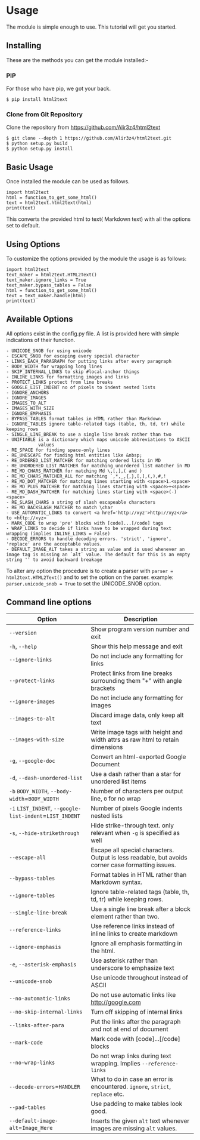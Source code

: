 Usage
=====

The module is simple enough to use. This tutorial will get you started.

Installing
----------

These are the methods you can get the module installed:-

### PIP

For those who have pip, we got your back.

```
$ pip install html2text
```

### Clone from Git Repository

Clone the repository from https://github.com/Alir3z4/html2text

```
$ git clone --depth 1 https://github.com/Alir3z4/html2text.git
$ python setup.py build
$ python setup.py install
```



Basic Usage
-----------

Once installed the module can be used as follows.

    import html2text
    html = function_to_get_some_html()
    text = html2text.html2text(html)
    print(text)

This converts the provided html to text( Markdown text) with all the
options set to default.

Using Options
--------------

To customize the options provided by the module the usage is as follows:

    import html2text
    text_maker = html2text.HTML2Text()
    text_maker.ignore_links = True
    text_maker.bypass_tables = False
    html = function_to_get_some_html()
    text = text_maker.handle(html)
    print(text)


Available Options
-----------------

All options exist in the config.py file. A list is provided here with
simple indications of their function.


    - UNICODE_SNOB for using unicode
    - ESCAPE_SNOB for escaping every special character
    - LINKS_EACH_PARAGRAPH for putting links after every paragraph
    - BODY_WIDTH for wrapping long lines
    - SKIP_INTERNAL_LINKS to skip #local-anchor things
    - INLINE_LINKS for formatting images and links
    - PROTECT_LINKS protect from line breaks
    - GOOGLE_LIST_INDENT no of pixels to indent nested lists
    - IGNORE_ANCHORS
    - IGNORE_IMAGES
    - IMAGES_TO_ALT
    - IMAGES_WITH_SIZE
    - IGNORE_EMPHASIS
    - BYPASS_TABLES format tables in HTML rather than Markdown
    - IGNORE_TABLES ignore table-related tags (table, th, td, tr) while keeping rows
    - SINGLE_LINE_BREAK to use a single line break rather than two
    - UNIFIABLE is a dictionary which maps unicode abbreviations to ASCII
                values
    - RE_SPACE for finding space-only lines
    - RE_UNESCAPE for finding html entities like &nbsp;
    - RE_ORDERED_LIST_MATCHER for matching ordered lists in MD
    - RE_UNORDERED_LIST_MATCHER for matching unordered list matcher in MD
    - RE_MD_CHARS_MATCHER for matching Md \,[,],( and )
    - RE_MD_CHARS_MATCHER_ALL for matching `,*,_,{,},[,],(,),#,!
    - RE_MD_DOT_MATCHER for matching lines starting with <space>1.<space>
    - RE_MD_PLUS_MATCHER for matching lines starting with <space>+<space>
    - RE_MD_DASH_MATCHER for matching lines starting with <space>(-)<space>
    - RE_SLASH_CHARS a string of slash escapeable characters
    - RE_MD_BACKSLASH_MATCHER to match \char
    - USE_AUTOMATIC_LINKS to convert <a href='http://xyz'>http://xyz</a> to <http://xyz>
    - MARK_CODE to wrap 'pre' blocks with [code]...[/code] tags
    - WRAP_LINKS to decide if links have to be wrapped during text wrapping (implies INLINE_LINKS = False)
    - DECODE_ERRORS to handle decoding errors. 'strict', 'ignore', 'replace' are the acceptable values.
    - DEFAULT_IMAGE_ALT takes a string as value and is used whenever an image tag is missing an `alt` value. The default for this is an empty string '' to avoid backward breakage

To alter any option the procedure is to create a parser with
`parser = html2text.HTML2Text()` and to set the option on the parser.
example: `parser.unicode_snob = True` to set the UNICODE_SNOB option.


Command line options
--------------------


| Option                                                 | Description
|--------------------------------------------------------|---------------------------------------------------
| `--version`                                            | Show program version number and exit
| `-h`, `--help`                                         | Show this help message and exit
| `--ignore-links`                                       | Do not include any formatting for links
|`--protect-links`                                       | Protect links from line breaks surrounding them "+" with angle brackets
|`--ignore-images`                                       | Do not include any formatting for images
|`--images-to-alt`                                       | Discard image data, only keep alt text
|`--images-with-size`                                    | Write image tags with height and width attrs as raw html to retain dimensions
|`-g`, `--google-doc`                                    | Convert an html-exported Google Document
|`-d`, `--dash-unordered-list`                           | Use a dash rather than a star for unordered list items
|`-b` `BODY_WIDTH`, `--body-width`=`BODY_WIDTH`          | Number of characters per output line, `0` for no wrap
|`-i` `LIST_INDENT`, `--google-list-indent`=`LIST_INDENT`| Number of pixels Google indents nested lists
|`-s`, `--hide-strikethrough`                            | Hide strike-through text. only relevant when `-g` is specified as well
|`--escape-all`                                          | Escape all special characters.  Output is less readable, but avoids corner case formatting issues.
| `--bypass-tables`                                      | Format tables in HTML rather than Markdown syntax.
| `--ignore-tables`                                      | Ignore table-related tags (table, th, td, tr) while keeping rows.
| `--single-line-break`                                  | Use a single line break after a block element rather than two.
| `--reference-links`                                    | Use reference links instead of inline links to create markdown
| `--ignore-emphasis`                                    | Ignore all emphasis formatting in the html.
| `-e`, `--asterisk-emphasis`                            | Use asterisk rather than underscore to emphasize text
| `--unicode-snob`                                       | Use unicode throughout instead of ASCII
| `--no-automatic-links`                                 | Do not use automatic links like <http://google.com>
| `--no-skip-internal-links`                             | Turn off skipping of internal links
| `--links-after-para`                                   | Put the links after the paragraph and not at end of document
| `--mark-code`                                          | Mark code with [code]...[/code] blocks
| `--no-wrap-links`                                      | Do not wrap links during text wrapping. Implies `--reference-links`
| `--decode-errors`=`HANDLER`                            | What to do in case an error is encountered. `ignore`, `strict`, `replace` etc.
| `--pad-tables`                                         | Use padding to make tables look good.
| `--default-image-alt`=`Image_Here`                     | Inserts the given `alt` text whenever images are missing `alt` values.
